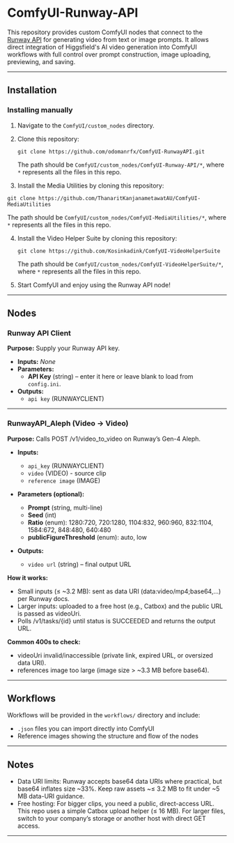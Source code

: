 # ComfyUI-Runway-API

This repository provides custom ComfyUI nodes that connect to the [Runway API](https://docs.dev.runwayml.com/) for generating video from text or image prompts. It allows direct integration of Higgsfield's AI video generation into ComfyUI workflows with full control over prompt construction, image uploading, previewing, and saving.

---

## Installation

### Installing manually

1. Navigate to the `ComfyUI/custom_nodes` directory.

2. Clone this repository:
   ```
   git clone https://github.com/odomanrfx/ComfyUI-RunwayAPI.git
   ```
   The path should be `ComfyUI/custom_nodes/ComfyUI-Runway-API/*`, where `*` represents all the files in this repo.

 3. Install the Media Utilities by cloning this repository:
   ```
   git clone https://github.com/ThanaritKanjanametawatAU/ComfyUI-MediaUtilities
   ```
   The path should be `ComfyUI/custom_nodes/ComfyUI-MediaUtilities/*`, where `*` represents all the files in this repo.
  
4. Install the Video Helper Suite by cloning this repository:
   ```
   git clone https://github.com/Kosinkadink/ComfyUI-VideoHelperSuite
   ```
   The path should be `ComfyUI/custom_nodes/ComfyUI-VideoHelperSuite/*`, where `*` represents all the files in this repo.

5. Start ComfyUI and enjoy using the Runway API node!
 
---

## Nodes

### Runway API Client  
**Purpose:** Supply your Runway API key.  
- **Inputs:** _None_  
- **Parameters:**  
  - **API Key** (string) – enter it here or leave blank to load from `config.ini`.  
- **Outputs:**  
  - `api key` (RUNWAYCLIENT)

---

### RunwayAPI_Aleph (Video → Video)
**Purpose:** Calls POST /v1/video_to_video on Runway’s Gen-4 Aleph.
- **Inputs:**  
  - `api_key` (RUNWAYCLIENT)
  - `video` (VIDEO) - source clip
  - `reference image` (IMAGE)
  
- **Parameters (optional):**  
  - **Prompt**  (string, multi-line)
  - **Seed**  (int)
  - **Ratio**  (enum): 1280:720, 720:1280, 1104:832, 960:960, 832:1104, 1584:672, 848:480, 640:480
  - **publicFigureThreshold** (enum): auto, low
    
- **Outputs:**  
  - `video url` (string) – final output URL
  
**How it works:**
- Small inputs (≤ ~3.2 MB): sent as data URI (data:video/mp4;base64,...) per Runway docs.
- Larger inputs: uploaded to a free host (e.g., Catbox) and the public URL is passed as videoUri.
- Polls /v1/tasks/{id} until status is SUCCEEDED and returns the output URL.

**Common 400s to check:**
- videoUri invalid/inaccessible (private link, expired URL, or oversized data URI).
- references image too large (image size > ~3.3 MB before base64).

---

## Workflows

Workflows will be provided in the `workflows/` directory and include:

- `.json` files you can import directly into ComfyUI
- Reference images showing the structure and flow of the nodes

---

## Notes

- Data URI limits: Runway accepts base64 data URIs where practical, but base64 inflates size ~33%. Keep raw assets ~≤ 3.2 MB to fit under ~5 MB data-URI guidance.
- Free hosting: For bigger clips, you need a public, direct-access URL. This repo uses a simple Catbox upload helper (≤ 16 MB). For larger files, switch to your company’s storage or another host with direct GET access.


---
